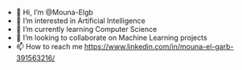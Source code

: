 - 👋 Hi, I’m @Mouna-Elgb
- 👀 I’m interested in Artificial Intelligence
- 🌱 I’m currently learning Computer Science
- 💞️ I’m looking to collaborate on Machine Learning projects
- 📫 How to reach me https://www.linkedin.com/in/mouna-el-garb-391563216/

<!---
Mouna-Elgb/Mouna-Elgb is a ✨ special ✨ repository because its `README.md` (this file) appears on your GitHub profile.
You can click the Preview link to take a look at your changes.
--->
